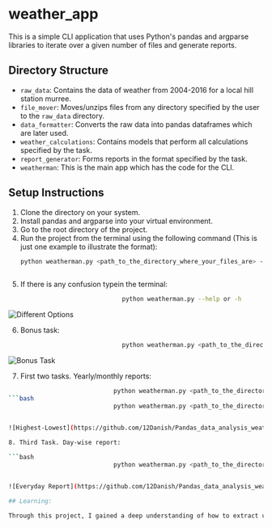 # weather_app

This is a simple CLI application that uses Python's pandas and argparse libraries to iterate over a given number of files and generate reports.

## Directory Structure

- `raw_data`: Contains the data of weather from 2004-2016 for a local hill station murree.
- `file_mover`: Moves/unzips files from any directory specified by the user to the `raw_data` directory.
- `data_formatter`: Converts the raw data into pandas dataframes which are later used.
- `weather_calculations`: Contains models that perform all calculations specified by the task.
- `report_generator`: Forms reports in the format specified by the task.
- `weatherman`: This is the main app which has the code for the CLI.

## Setup Instructions

1. Clone the directory on your system.
2. Install pandas and argparse into your virtual environment.
3. Go to the root directory of the project.
4. Run the project from the terminal using the following command (This is just one example to illustrate the format):
   ```bash
   python weatherman.py <path_to_the_directory_where_your_files_are> -c <YEAR>/<MONTH>
                                                     
5. If there is any confusion typein the terminal:
   ```bash
                               python weatherman.py --help or -h
   
![Different Options](https://github.com/12Danish/Pandas_data_analysis_weather_app/raw/master/sample_images/instructions.jpg)

6. Bonus task:
   ```bash
                               python weatherman.py <path_to_the_directory_where_your_files_are> -b <YEAR>/<MONTH>

![Bonus Task](https://github.com/12Danish/Pandas_data_analysis_weather_app/raw/master/sample_images/bonus%20task.jpg)

   
7. First two tasks. Yearly/monthly reports:
  ```bash
                               python weatherman.py <path_to_the_directory_where_your_files_are> -e <YEAR>
  ```bash
                               python weatherman.py <path_to_the_directory_where_your_files_are> -a <YEAR>/<MONTH>


![Highest-Lowest](https://github.com/12Danish/Pandas_data_analysis_weather_app/raw/master/sample_images/highest-lowest.jpg)
                                                    
8. Third Task. Day-wise report:

  ```bash
                               python weatherman.py <path_to_the_directory_where_your_files_are> -c <YEAR>/<MONTH>


![Everyday Report](https://github.com/12Danish/Pandas_data_analysis_weather_app/raw/master/sample_images/everyday%20report.jpg)

## Learning:

Through this project, I gained a deep understanding of how to extract useful information from data using tools like pandas. This experience enhanced my knowledge of pandas DataFrames and equipped me with the skills to manipulate and analyze data effectively to obtain the desired results.
